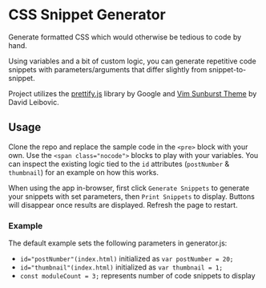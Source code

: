 # CSS Snippet Generator

Generate formatted CSS which would otherwise be tedious to code by hand.

Using variables and a bit of custom logic, you can generate repetitive code snippets with parameters/arguments that differ slightly from snippet-to-snippet.

Project utilizes the [prettify.js](https://github.com/google/code-prettify) library by Google and [Vim Sunburst Theme](https://github.com/google/code-prettify/blob/master/styles/sunburst.css) by David Leibovic.

## Usage

Clone the repo and replace the sample code in the `<pre>` block with your own. Use the `<span class="nocode">` blocks to play with your variables. You can inspect the existing logic tied to the `id` attributes (`postNumber` & `thumbnail`) for an example on how this works.

When using the app in-browser, first click `Generate Snippets` to generate your snippets with set parameters, then `Print Snippets` to display. Buttons will disappear once results are displayed. Refresh the page to restart.

### Example

The default example sets the following parameters in generator.js:
- `id="postNumber"(index.html)` initialized as `var postNumber = 20;`
- `id="thumbnail"(index.html)` initialized as `var thumbnail = 1;`
- `const moduleCount = 3;` represents number of code snippets to display
